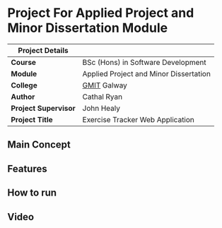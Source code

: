 # Project For Applied Project and Minor Dissertation Module

| Project Details        |                                        |
| ---------------------- | -------------------------------------- |
| **Course**             | BSc (Hons) in Software Development     |
| **Module**             | Applied Project and Minor Dissertation |
| **College**            | [GMIT](http://www.gmit.ie/) Galway     |
| **Author**             | Cathal Ryan                            |
| **Project Supervisor** | John Healy                             |
| **Project Title**      | Exercise Tracker Web Application       |

## Main Concept

## Features

## How to run

## Video

